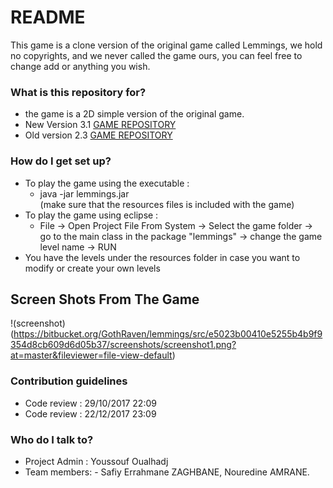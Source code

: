 # README #

This game is a clone version of the original game called Lemmings, we hold no copyrights, and we never called the game ours,
you can feel free to change add or anything you wish.

### What is this repository for? ###

* the game is a 2D simple version of the original game.
* New Version 3.1 [GAME REPOSITORY](https://GothRaven@bitbucket.org/GothRaven/lemmings.git)
* Old version 2.3 [GAME REPOSITORY](https://bitbucket.org/GothRaven/modernlemmings)

### How do I get set up? ###

* To play the game using the executable :
	- java -jar lemmings.jar <br/>
	(make sure that the resources files is included with the game)
* To play the game using eclipse :
	- File -> Open Project File From System -> Select the game folder -> go to the main class in the package "lemmings" 
	-> change the game level name -> RUN
* You have the levels under the resources folder in case you want to modify or create your own levels

## Screen Shots From The Game ##
!(screenshot)(https://bitbucket.org/GothRaven/lemmings/src/e5023b00410e5255b4b9f9354d8cb609d6d05b37/screenshots/screenshot1.png?at=master&fileviewer=file-view-default)

### Contribution guidelines ###

* Code review : 29/10/2017 22:09
* Code review : 22/12/2017 23:09

### Who do I talk to? ###

* Project Admin : Youssouf Oualhadj
* Team members: - Safiy Errahmane ZAGHBANE, Nouredine AMRANE.